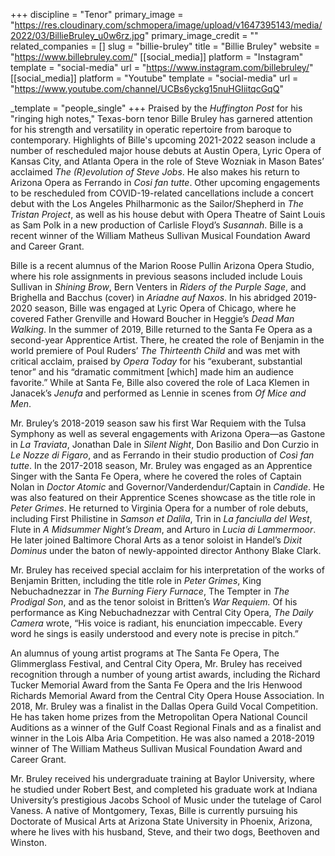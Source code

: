 +++
discipline = "Tenor"
primary_image = "https://res.cloudinary.com/schmopera/image/upload/v1647395143/media/2022/03/BillieBruley_u0w6rz.jpg"
primary_image_credit = ""
related_companies = []
slug = "billie-bruley"
title = "Billie Bruley"
website = "https://www.billebruley.com/"
[[social_media]]
platform = "Instagram"
template = "social-media"
url = "https://www.instagram.com/billebruley/"
[[social_media]]
platform = "Youtube"
template = "social-media"
url = "https://www.youtube.com/channel/UCBs6yckg15nuHGIiitqcGqQ"

_template = "people_single"
+++
Praised by the _Huffington Post_ for his "ringing high notes," Texas-born tenor Bille Bruley has garnered attention for his strength and versatility in operatic repertoire from baroque to contemporary. Highlights of Bille's upcoming 2021-2022 season include a number of rescheduled major house debuts at Austin Opera, Lyric Opera of Kansas City, and Atlanta Opera in the role of Steve Wozniak in Mason Bates’ acclaimed _The (R)evolution of Steve Jobs_. He also makes his return to Arizona Opera as Ferrando in _Cosi fan tutte_. Other upcoming engagements to be rescheduled from COVID-19-related cancellations include a concert debut with the Los Angeles Philharmonic as the Sailor/Shepherd in _The Tristan Project_, as well as his house debut with Opera Theatre of Saint Louis as Sam Polk in a new production of Carlisle Floyd’s _Susannah_. Bille is a recent winner of the William Matheus Sullivan Musical Foundation Award and Career Grant.

Bille is a recent alumnus of the Marion Roose Pullin Arizona Opera Studio, where his role assignments in previous seasons included include Louis Sullivan in _Shining Brow_, Bern Venters in _Riders of the Purple Sage_, and Brighella and Bacchus (cover) in _Ariadne auf Naxos_. In his abridged 2019-2020 season, Bille was engaged at Lyric Opera of Chicago, where he covered Father Grenville and Howard Boucher in Heggie’s _Dead Man Walking_. In the summer of 2019, Bille returned to the Santa Fe Opera as a second-year Apprentice Artist. There, he created the role of Benjamin in the world premiere of Poul Ruders’ _The Thirteenth Child_ and was met with critical acclaim, praised by _Opera Today_ for his “exuberant, substantial tenor” and his “dramatic commitment \[which\] made him an audience favorite.” While at Santa Fe, Bille also covered the role of Laca Klemen in Janacek’s _Jenufa_ and performed as Lennie in scenes from _Of Mice and Men_.

Mr. Bruley’s 2018-2019 season saw his first War Requiem with the Tulsa Symphony as well as several engagements with Arizona Opera—as Gastone in _La Traviata_, Jonathan Dale in _Silent Night_, Don Basilio and Don Curzio in _Le Nozze di Figaro_, and as Ferrando in their studio production of _Così fan tutte_. In the 2017-2018 season, Mr. Bruley was engaged as an Apprentice Singer with the Santa Fe Opera, where he covered the roles of Captain Nolan in _Doctor Atomic_ and Governor/Vanderdendur/Captain in _Candide_. He was also featured on their Apprentice Scenes showcase as the title role in _Peter Grimes_. He returned to Virginia Opera for a number of role debuts, including First Philistine in _Samson et Dalila_, Trin in _La fanciulla del West_, Flute in _A Midsummer Night’s Dream_, and Arturo in _Lucia di Lammermoor_. He later joined Baltimore Choral Arts as a tenor soloist in Handel’s _Dixit Dominus_ under the baton of newly-appointed director Anthony Blake Clark.

Mr. Bruley has received special acclaim for his interpretation of the works of Benjamin Britten, including the title role in _Peter Grimes_, King Nebuchadnezzar in _The Burning Fiery Furnace_, The Tempter in _The Prodigal Son_, and as the tenor soloist in Britten’s _War Requiem._ Of his performance as King Nebuchadnezzar with Central City Opera, _The Daily Camera_ wrote, “His voice is radiant, his enunciation impeccable. Every word he sings is easily understood and every note is precise in pitch.”

An alumnus of young artist programs at The Santa Fe Opera, The Glimmerglass Festival, and Central City Opera, Mr. Bruley has received recognition through a number of young artist awards, including the Richard Tucker Memorial Award from the Santa Fe Opera and the Iris Henwood Richards Memorial Award from the Central City Opera House Association. In 2018, Mr. Bruley was a finalist in the Dallas Opera Guild Vocal Competition. He has taken home prizes from the Metropolitan Opera National Council Auditions as a winner of the Gulf Coast Regional Finals and as a finalist and winner in the Lois Alba Aria Competition. He was also named a 2018-2019 winner of The William Matheus Sullivan Musical Foundation Award and Career Grant.

Mr. Bruley received his undergraduate training at Baylor University, where he studied under Robert Best, and completed his graduate work at Indiana University’s prestigious Jacobs School of Music under the tutelage of Carol Vaness. A native of Montgomery, Texas, Bille is currently pursuing his Doctorate of Musical Arts at Arizona State University in Phoenix, Arizona, where he lives with his husband, Steve, and their two dogs, Beethoven and Winston.